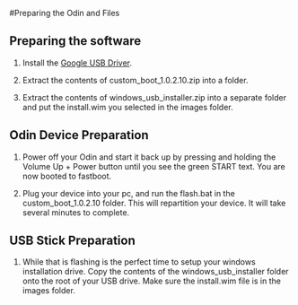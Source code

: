 #Preparing the Odin and Files

## Preparing the software

1. Install the [Google USB Driver](https://developer.android.com/studio/run/win-usb).

2. Extract the contents of custom_boot_1.0.2.10.zip into a folder.

3. Extract the contents of windows_usb_installer.zip into a separate folder and put the install.wim you selected in the images folder.

## Odin Device Preparation

1. Power off your Odin and start it back up by pressing and holding the Volume Up + Power button until you see the green START text. You are now booted to fastboot.

2. Plug your device into your pc, and run the flash.bat in the custom_boot_1.0.2.10 folder. This will repartition your device. It will take several minutes to complete.

## USB Stick Preparation

1. While that is flashing is the perfect time to setup your windows installation drive. Copy the contents of the windows_usb_installer folder onto the root of your USB drive. Make sure the install.wim file is in the images folder.
